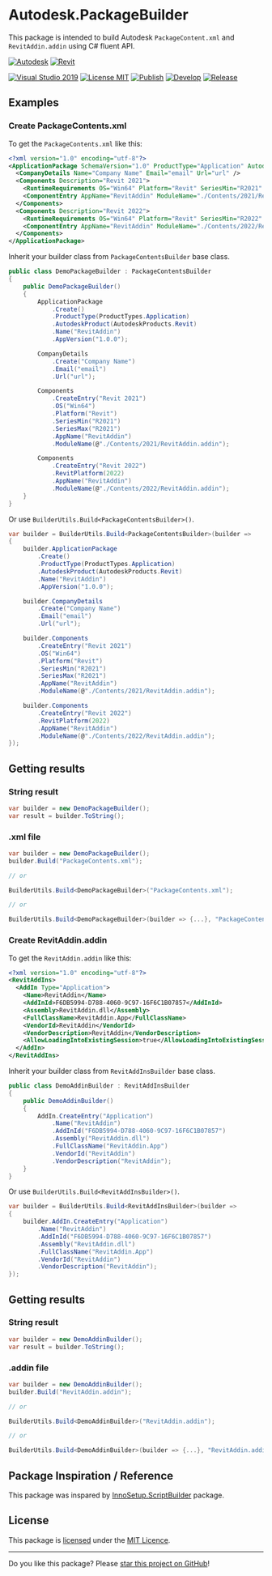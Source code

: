 # Autodesk.PackageBuilder

This package is intended to build Autodesk `PackageContent.xml` and `RevitAddin.addin` using C# fluent API.

[![Autodesk](https://img.shields.io/badge/Autodesk-black?logo=autodesk&logoColor=white)](../..)
[![Revit](https://img.shields.io/badge/Revit-black.svg)](../..)

[![Visual Studio 2019](https://img.shields.io/badge/Visual%20Studio%202019-16.11.7+-blue)](../..)
[![License MIT](https://img.shields.io/badge/License-MIT-blue.svg)](LICENSE)
[![Publish](../../actions/workflows/Publish.yml/badge.svg)](../../actions)
[![Develop](../../actions/workflows/Develop.yml/badge.svg)](../../actions)
[![Release](https://img.shields.io/nuget/v/Autodesk.PackageBuilder?logo=nuget&label=release&color=blue)](https://www.nuget.org/packages/Autodesk.PackageBuilder)

## Examples

### Create PackageContents.xml

To get the `PackageContents.xml` like this:
```xml
<?xml version="1.0" encoding="utf-8"?>
<ApplicationPackage SchemaVersion="1.0" ProductType="Application" AutodeskProduct="Revit" Name="RevitAddin" AppVersion="1.0.0">
  <CompanyDetails Name="Company Name" Email="email" Url="url" />
  <Components Description="Revit 2021">
    <RuntimeRequirements OS="Win64" Platform="Revit" SeriesMin="R2021" SeriesMax="R2021" />
    <ComponentEntry AppName="RevitAddin" ModuleName="./Contents/2021/RevitAddin.addin" />
  </Components>
  <Components Description="Revit 2022">
    <RuntimeRequirements OS="Win64" Platform="Revit" SeriesMin="R2022" SeriesMax="R2022" />
    <ComponentEntry AppName="RevitAddin" ModuleName="./Contents/2022/RevitAddin.addin" />
  </Components>
</ApplicationPackage>
```

Inherit your builder class from `PackageContentsBuilder` base class.
```C#
public class DemoPackageBuilder : PackageContentsBuilder
{
    public DemoPackageBuilder()
    {
        ApplicationPackage
            .Create()
            .ProductType(ProductTypes.Application)
            .AutodeskProduct(AutodeskProducts.Revit)
            .Name("RevitAddin")
            .AppVersion("1.0.0");

        CompanyDetails
            .Create("Company Name")
            .Email("email")
            .Url("url");

        Components
            .CreateEntry("Revit 2021")
            .OS("Win64")
            .Platform("Revit")
            .SeriesMin("R2021")
            .SeriesMax("R2021")
            .AppName("RevitAddin")
            .ModuleName(@"./Contents/2021/RevitAddin.addin");

        Components
            .CreateEntry("Revit 2022")
            .RevitPlatform(2022)
            .AppName("RevitAddin")
            .ModuleName(@"./Contents/2022/RevitAddin.addin");
    }
}
```

Or use `BuilderUtils.Build<PackageContentsBuilder>()`.

```C#
var builder = BuilderUtils.Build<PackageContentsBuilder>(builder =>
{
    builder.ApplicationPackage
        .Create()
        .ProductType(ProductTypes.Application)
        .AutodeskProduct(AutodeskProducts.Revit)
        .Name("RevitAddin")
        .AppVersion("1.0.0");

    builder.CompanyDetails
        .Create("Company Name")
        .Email("email")
        .Url("url");

    builder.Components
        .CreateEntry("Revit 2021")
        .OS("Win64")
        .Platform("Revit")
        .SeriesMin("R2021")
        .SeriesMax("R2021")
        .AppName("RevitAddin")
        .ModuleName(@"./Contents/2021/RevitAddin.addin");

    builder.Components
        .CreateEntry("Revit 2022")
        .RevitPlatform(2022)
        .AppName("RevitAddin")
        .ModuleName(@"./Contents/2022/RevitAddin.addin");
});
```

## Getting results

### String result

```C#
var builder = new DemoPackageBuilder();
var result = builder.ToString();
```

### .xml file

```C#
var builder = new DemoPackageBuilder();
builder.Build("PackageContents.xml");

// or

BuilderUtils.Build<DemoPackageBuilder>("PackageContents.xml");

// or

BuilderUtils.Build<DemoPackageBuilder>(builder => {...}, "PackageContents.xml");
```

### Create RevitAddin.addin

To get the `RevitAddin.addin` like this:

```xml
<?xml version="1.0" encoding="utf-8"?>
<RevitAddIns>
  <AddIn Type="Application">
    <Name>RevitAddin</Name>
    <AddInId>F6DB5994-D788-4060-9C97-16F6C1B07857</AddInId>
    <Assembly>RevitAddin.dll</Assembly>
    <FullClassName>RevitAddin.App</FullClassName>
    <VendorId>RevitAddin</VendorId>
    <VendorDescription>RevitAddin</VendorDescription>
    <AllowLoadingIntoExistingSession>true</AllowLoadingIntoExistingSession>
  </AddIn>
</RevitAddIns>
```

Inherit your builder class from `RevitAddInsBuilder` base class.

```C#
public class DemoAddinBuilder : RevitAddInsBuilder
{
    public DemoAddinBuilder()
    {
        AddIn.CreateEntry("Application")
            .Name("RevitAddin")
            .AddInId("F6DB5994-D788-4060-9C97-16F6C1B07857")
            .Assembly("RevitAddin.dll")
            .FullClassName("RevitAddin.App")
            .VendorId("RevitAddin")
            .VendorDescription("RevitAddin");
    }
}
```

Or use `BuilderUtils.Build<RevitAddInsBuilder>()`.

```C#
var builder = BuilderUtils.Build<RevitAddInsBuilder>(builder =>
{
    builder.AddIn.CreateEntry("Application")
        .Name("RevitAddin")
        .AddInId("F6DB5994-D788-4060-9C97-16F6C1B07857")
        .Assembly("RevitAddin.dll")
        .FullClassName("RevitAddin.App")
        .VendorId("RevitAddin")
        .VendorDescription("RevitAddin");
});
```

## Getting results

### String result

```C#
var builder = new DemoAddinBuilder();
var result = builder.ToString();
```

### .addin file

```C#
var builder = new DemoAddinBuilder();
builder.Build("RevitAddin.addin");

// or

BuilderUtils.Build<DemoAddinBuilder>("RevitAddin.addin");

// or

BuilderUtils.Build<DemoAddinBuilder>(builder => {...}, "RevitAddin.addin");
```

## Package Inspiration / Reference

This package was inspared by [InnoSetup.ScriptBuilder](https://github.com/ReactiveBIM/InnoSetup.ScriptBuilder) package.

## License

This package is [licensed](LICENSE) under the [MIT Licence](https://en.wikipedia.org/wiki/MIT_License).

---

Do you like this package? Please [star this project on GitHub](../../stargazers)!
